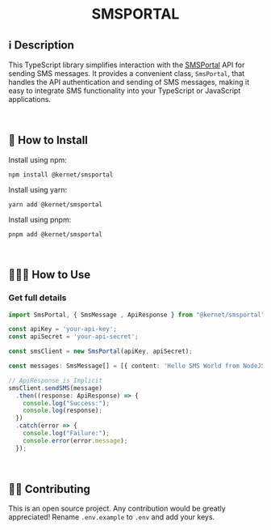 <h1 align="center">SMSPORTAL</h1>

## ℹ️️ Description

This TypeScript library simplifies interaction with the [SMSPortal](https://docs.smsportal.com/docs/getting-started) API for sending SMS messages. It provides a convenient class, `SmsPortal`, that handles the API authentication and sending of SMS messages, making it easy to integrate SMS functionality into your TypeScript or JavaScript applications.

<br>

## 🔧 How to Install

Install using npm:

```
npm install @kernet/smsportal
```

Install using yarn:

```
yarn add @kernet/smsportal
```
Install using pnpm:

```
pnpm add @kernet/smsportal
```

<br>

## 👨🏻‍🏫 How to Use

### Get full details
```ts
import SmsPortal, { SmsMessage , ApiResponse } from "@kernet/smsportal";

const apiKey = 'your-api-key';
const apiSecret = 'your-api-secret';

const smsClient = new SmsPortal(apiKey, apiSecret);

const messages: SmsMessage[] = [{ content: 'Hello SMS World from NodeJS', destination: phone }]

// ApiResponse is Implicit
smsClient.sendSMS(message)
  .then((response: ApiResponse) => {
    console.log("Success:");
    console.log(response);
  })
  .catch(error => {
    console.log("Failure:");
    console.error(error.message);
  });
```

<br>

## 💁🏻 Contributing

This is an open source project. Any contribution would be greatly appreciated!
Rename `.env.example` to `.env` and add your keys.

